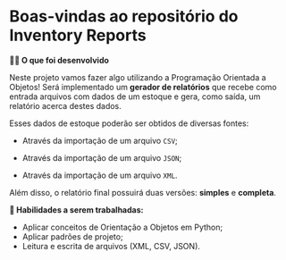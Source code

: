 # Boas-vindas ao repositório do Inventory Reports

<strong>👨‍💻 O que foi desenvolvido</strong><br />

  Neste projeto vamos fazer algo utilizando a Programação Orientada a Objetos! Será implementado um **gerador de relatórios** que recebe como entrada arquivos com dados de um estoque e gera, como saída, um relatório acerca destes dados.

  Esses dados de estoque poderão ser obtidos de diversas fontes:

  - Através da importação de um arquivo `CSV`;

  - Através da importação de um arquivo `JSON`;

  - Através da importação de um arquivo `XML`.

  Além disso, o relatório final possuirá duas versões: **simples** e **completa**.

  <strong>🚵 Habilidades a serem trabalhadas:</strong>
 
  <ul>
    <li>Aplicar conceitos de Orientação a Objetos em Python;</li>
    <li>Aplicar padrões de projeto;</li>
    <li>Leitura e escrita de arquivos (XML, CSV, JSON).</li>
  </ul>
</details>
